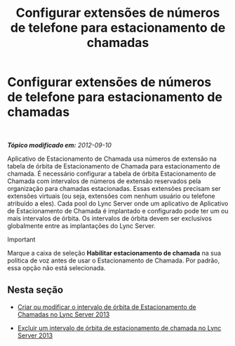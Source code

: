 ﻿---
title: Configurar extensões de números de telefone para estacionamento de chamadas
TOCTitle: Configurar extensões de números de telefone para estacionamento de chamadas
ms:assetid: fbf97624-9587-42a6-b276-1b69c574a74d
ms:mtpsurl: https://technet.microsoft.com/pt-br/library/Gg182611(v=OCS.15)
ms:contentKeyID: 49308700
ms.date: 05/19/2016
mtps_version: v=OCS.15
ms.translationtype: HT
---

# Configurar extensões de números de telefone para estacionamento de chamadas

 

_**Tópico modificado em:** 2012-09-10_

Aplicativo de Estacionamento de Chamada usa números de extensão na tabela de órbita de Estacionamento de Chamada para estacionamento de chamada. É necessário configurar a tabela de órbita Estacionamento de Chamada com intervalos de números de extensão reservados pela organização para chamadas estacionadas. Essas extensões precisam ser extensões virtuais (ou seja, extensões com nenhum usuário ou telefone atribuído a eles). Cada pool do Lync Server onde um aplicativo de Aplicativo de Estacionamento de Chamada é implantado e configurado pode ter um ou mais intervalos de órbita. Os intervalos de órbita devem ser exclusivos globalmente entre as implantações do Lync Server.

> [!IMPORTANT]  
> Marque a caixa de seleção <strong>Habilitar estacionamento de chamada</strong> na sua política de voz antes de usar o Estacionamento de Chamada. Por padrão, essa opção não está selecionada.

## Nesta seção

  - [Criar ou modificar o intervalo de órbita de Estacionamento de Chamadas no Lync Server 2013](lync-server-2013-create-or-modify-a-call-park-orbit-range.md)

  - [Excluir um intervalo de órbita de estacionamento de chamada no Lync Server 2013](lync-server-2013-delete-a-call-park-orbit-range.md)

